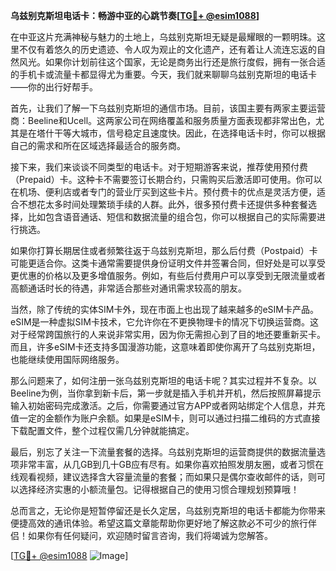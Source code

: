 **乌兹别克斯坦电话卡：畅游中亚的心跳节奏[[TG💪+ @esim1088](https://t.me/s/esim1088)]**

在中亚这片充满神秘与魅力的土地上，乌兹别克斯坦无疑是最耀眼的一颗明珠。这里不仅有着悠久的历史遗迹、令人叹为观止的文化遗产，还有着让人流连忘返的自然风光。如果你计划前往这个国家，无论是商务出行还是旅行度假，拥有一张合适的手机卡或流量卡都显得尤为重要。今天，我们就来聊聊乌兹别克斯坦的电话卡——你的出行好帮手。

首先，让我们了解一下乌兹别克斯坦的通信市场。目前，该国主要有两家主要运营商：Beeline和Ucell。这两家公司在网络覆盖和服务质量方面表现都非常出色，尤其是在塔什干等大城市，信号稳定且速度快。因此，在选择电话卡时，你可以根据自己的需求和所在区域选择最适合的服务商。

接下来，我们来谈谈不同类型的电话卡。对于短期游客来说，推荐使用预付费（Prepaid）卡。这种卡不需要签订长期合约，只需购买后激活即可使用。你可以在机场、便利店或者专门的营业厅买到这些卡片。预付费卡的优点是灵活方便，适合不想花太多时间处理繁琐手续的人群。此外，很多预付费卡还提供多种套餐选择，比如包含语音通话、短信和数据流量的组合包，你可以根据自己的实际需要进行挑选。

如果你打算长期居住或者频繁往返于乌兹别克斯坦，那么后付费（Postpaid）卡可能更适合你。这类卡通常需要提供身份证明文件并签署合同，但好处是可以享受更优惠的价格以及更多增值服务。例如，有些后付费用户可以享受到无限流量或者高额通话时长的待遇，非常适合那些对通讯需求较高的朋友。

当然，除了传统的实体SIM卡外，现在市面上也出现了越来越多的eSIM卡产品。eSIM是一种虚拟SIM卡技术，它允许你在不更换物理卡的情况下切换运营商。这对于经常跨国旅行的人来说非常实用，因为你无需担心到了目的地还要重新买卡。而且，许多eSIM卡还支持多国漫游功能，这意味着即使你离开了乌兹别克斯坦，也能继续使用国际网络服务。

那么问题来了，如何注册一张乌兹别克斯坦的电话卡呢？其实过程并不复杂。以Beeline为例，当你拿到新卡后，第一步就是插入手机并开机，然后按照屏幕提示输入初始密码完成激活。之后，你需要通过官方APP或者网站绑定个人信息，并充值一定的金额作为账户余额。如果是eSIM卡，则可以通过扫描二维码的方式直接下载配置文件，整个过程仅需几分钟就能搞定。

最后，别忘了关注一下流量套餐的选择。乌兹别克斯坦的运营商提供的数据流量选项非常丰富，从几GB到几十GB应有尽有。如果你喜欢拍照发朋友圈，或者习惯在线观看视频，建议选择含大容量流量的套餐；而如果只是偶尔查收邮件的话，则可以选择经济实惠的小额流量包。记得根据自己的使用习惯合理规划预算哦！

总而言之，无论你是短暂停留还是长久定居，乌兹别克斯坦的电话卡都能为你带来便捷高效的通讯体验。希望这篇文章能帮助你更好地了解这款必不可少的旅行伴侣！如果你有任何疑问，欢迎随时留言咨询，我们将竭诚为您解答。

[[TG💪+ @esim1088](https://t.me/s/esim1088) ![Image](https://i.postimg.cc/4NQfJmqS/Snipaste-2025-05-13-00-14-12.png)]
